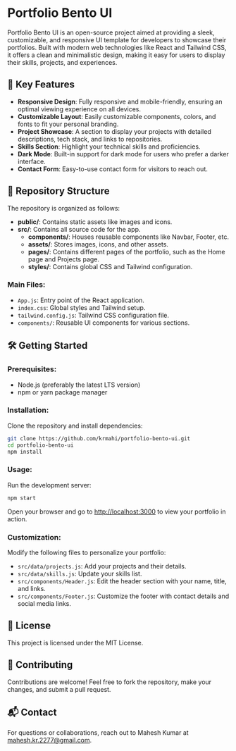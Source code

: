 # Portfolio Bento UI

Portfolio Bento UI is an open-source project aimed at providing a sleek, customizable, and responsive UI template for developers to showcase their portfolios. Built with modern web technologies like React and Tailwind CSS, it offers a clean and minimalistic design, making it easy for users to display their skills, projects, and experiences.

## 🚀 Key Features
- **Responsive Design**: Fully responsive and mobile-friendly, ensuring an optimal viewing experience on all devices.
- **Customizable Layout**: Easily customizable components, colors, and fonts to fit your personal branding.
- **Project Showcase**: A section to display your projects with detailed descriptions, tech stack, and links to repositories.
- **Skills Section**: Highlight your technical skills and proficiencies.
- **Dark Mode**: Built-in support for dark mode for users who prefer a darker interface.
- **Contact Form**: Easy-to-use contact form for visitors to reach out.

## 📁 Repository Structure
The repository is organized as follows:​

- **public/**: Contains static assets like images and icons.
- **src/**: Contains all source code for the app.
  - **components/**: Houses reusable components like Navbar, Footer, etc.
  - **assets/**: Stores images, icons, and other assets.
  - **pages/**: Contains different pages of the portfolio, such as the Home page and Projects page.
  - **styles/**: Contains global CSS and Tailwind configuration.

### Main Files:
- `App.js`: Entry point of the React application.
- `index.css`: Global styles and Tailwind setup.
- `tailwind.config.js`: Tailwind CSS configuration file.
- `components/`: Reusable UI components for various sections.

## 🛠️ Getting Started

### Prerequisites:
- Node.js (preferably the latest LTS version)
- npm or yarn package manager

### Installation:
Clone the repository and install dependencies:

```bash
git clone https://github.com/krmahi/portfolio-bento-ui.git
cd portfolio-bento-ui
npm install
```

### Usage:
Run the development server:

```bash
npm start
```

Open your browser and go to [http://localhost:3000](http://localhost:3000) to view your portfolio in action.

### Customization:
Modify the following files to personalize your portfolio:
- `src/data/projects.js`: Add your projects and their details.
- `src/data/skills.js`: Update your skills list.
- `src/components/Header.js`: Edit the header section with your name, title, and links.
- `src/components/Footer.js`: Customize the footer with contact details and social media links.

## 📄 License
This project is licensed under the MIT License.​

## 🤝 Contributing
Contributions are welcome! Feel free to fork the repository, make your changes, and submit a pull request.

## 📬 Contact
For questions or collaborations, reach out to Mahesh Kumar at [mahesh.kr.2277@gmail.com](mailto:mahesh.kr.2277@gmail.com).
